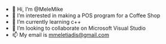 - 👋 Hi, I’m @MeleMike
- 👀 I’m interested in making a POS program for a Coffee Shop
- 🌱 I’m currently learning c++
- 💞️ I’m looking to collaborate on Microsoft Visual Studio
- 📫 My email is mmeletiadis@gmail.com

<!---
MeleMike/MeleMike is a ✨ special ✨ repository because its `README.md` (this file) appears on your GitHub profile.
You can click the Preview link to take a look at your changes.
--->
